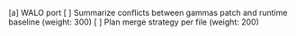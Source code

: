 [a] WALO port
[ ] Summarize conflicts between gammas patch and runtime baseline (weight: 300)
[ ] Plan merge strategy per file (weight: 200)
